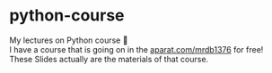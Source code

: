 # python-course
My lectures on Python course :slightly_smiling_face: <br/>
I have a course that is going on in the [aparat.com/mrdb1376](aparat.com/mrdb1376) for free!<br/>
These Slides actually are the materials of that course.
